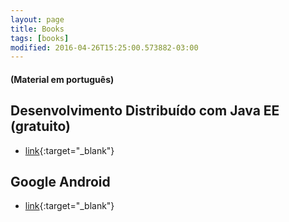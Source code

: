 ```yaml
---
layout: page
title: Books
tags: [books]
modified: 2016-04-26T15:25:00.573882-03:00
---
```


#### (Material em português)

## Desenvolvimento Distribuído com Java EE (gratuito)

- [link](https://www.gitbook.com/book/rafaelsakurai/desenvolvimento-distribuido/details){:target="_blank"}

## Google Android

- [link](https://leanpub.com/google-android){:target="_blank"}
